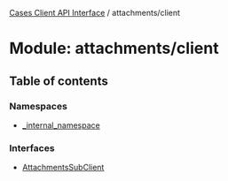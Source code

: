 [Cases Client API Interface](../README.md) / attachments/client

# Module: attachments/client

## Table of contents

### Namespaces

- [\_internal\_namespace](attachments_client._internal_namespace.md)

### Interfaces

- [AttachmentsSubClient](../interfaces/attachments_client.AttachmentsSubClient.md)
